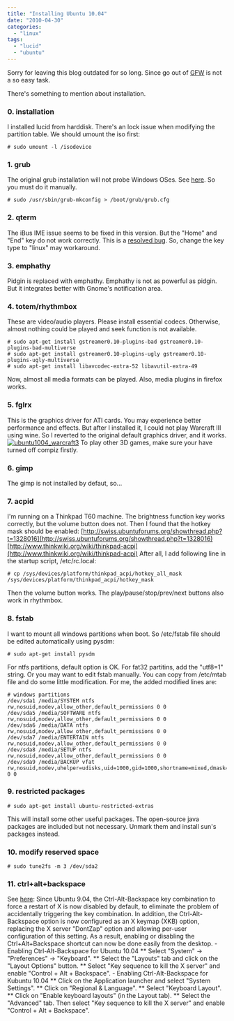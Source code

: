 ```yaml
---
title: "Installing Ubuntu 10.04"
date: "2010-04-30"
categories: 
  - "linux"
tags: 
  - "lucid"
  - "ubuntu"
---
```


Sorry for leaving this blog outdated for so long. Since go out of [GFW](http://en.wikipedia.org/wiki/Golden_Shield_Project) is not a so easy task.

There's something to mention about installation.

### 0\. installation

I installed lucid from harddisk. There's an lock issue when modifying the partition table. We should umount the iso first:

```
# sudo umount -l /isodevice
```

### 1\. grub

The original grub installation will not probe Windows OSes. See [here](https://bugs.launchpad.net/ubuntu/+source/ubiquity/+bug/570765). So you must do it manually.

```
# sudo /usr/sbin/grub-mkconfig > /boot/grub/grub.cfg
```

### 2\. qterm

The iBus IME issue seems to be fixed in this version. But the "Home" and "End" key do not work correctly. This is a [resolved bug](http://sourceforge.net/tracker/?func=detail&aid=2951516&group_id=79581&atid=557094). So, change the key type to "linux" may workaround.

### 3\. emphathy

Pidgin is replaced with emphathy. Emphathy is not as powerful as pidgin. But it integrates better with Gnome's notification area.

### 4\. totem/rhythmbox

These are video/audio players. Please install essential codecs. Otherwise, almost nothing could be played and seek function is not available.

```
# sudo apt-get install gstreamer0.10-plugins-bad gstreamer0.10-plugins-bad-multiverse
# sudo apt-get install gstreamer0.10-plugins-ugly gstreamer0.10-plugins-ugly-multiverse
# sudo apt-get install libavcodec-extra-52 libavutil-extra-49
```

Now, almost all media formats can be played. Also, media plugins in firefox works.

### 5\. fglrx

This is the graphics driver for ATI cards. You may experience better performance and effects. But after I installed it, I could not play Warcraft III using wine. So I reverted to the original default graphics driver, and it works. [![ubuntu1004_warcraft3](images/4565244995_b44b0b6316.jpg)](http://www.flickr.com/photos/49942740@N00/4565244995/) To play other 3D games, make sure your have turned off compiz firstly.

### 6\. gimp

The gimp is not installed by defaut, so...

### 7\. acpid

I'm running on a Thinkpad T60 machine. The brightness function key works correctly, but the volume button does not. Then I found that the hotkey mask should be enabled: [http://swiss.ubuntuforums.org/showthread.php?t=1328016](http://swiss.ubuntuforums.org/showthread.php?t=1328016) [http://www.thinkwiki.org/wiki/thinkpad-acpi](http://www.thinkwiki.org/wiki/thinkpad-acpi) After all, I add following line in the startup script, /etc/rc.local:

```
# cp /sys/devices/platform/thinkpad_acpi/hotkey_all_mask /sys/devices/platform/thinkpad_acpi/hotkey_mask
```

Then the volume button works. The play/pause/stop/prev/next buttons also work in rhythmbox.

### 8\. fstab

I want to mount all windows partitions when boot. So /etc/fstab file should be edited automatically using pysdm:

```
# sudo apt-get install pysdm
```

For ntfs partitions, default option is OK. For fat32 partitins, add the "utf8=1" string. Or you may want to edit fstab manually. You can copy from /etc/mtab file and do some little modification. For me, the added modified lines are:

```
# windows partitions
/dev/sda1 /media/SYSTEM ntfs rw,nosuid,nodev,allow_other,default_permissions 0 0
/dev/sda5 /media/SOFTWARE ntfs rw,nosuid,nodev,allow_other,default_permissions 0 0
/dev/sda6 /media/DATA ntfs rw,nosuid,nodev,allow_other,default_permissions 0 0
/dev/sda7 /media/ENTERTAIN ntfs rw,nosuid,nodev,allow_other,default_permissions 0 0
/dev/sda8 /media/SETUP ntfs rw,nosuid,nodev,allow_other,default_permissions 0 0
/dev/sda9 /media/BACKUP vfat rw,nosuid,nodev,uhelper=udisks,uid=1000,gid=1000,shortname=mixed,dmask=0077,utf8=1,flush 0 0
```

### 9\. restricted packages

```
# sudo apt-get install ubuntu-restricted-extras
```

This will install some other useful packages. The open-source java packages are included but not necessary. Unmark them and install sun's packages instead.

### 10\. modify reserved space

```
# sudo tune2fs -m 3 /dev/sda2
```

### 11\. ctrl+alt+backspace

See [here](http://www.ubuntugeek.com/enable-ctrl-alt-backspace-in-ubuntukubuntu-10-04lucid-lynx.html): Since Ubuntu 9.04, the Ctrl-Alt-Backspace key combination to force a restart of X is now disabled by default, to eliminate the problem of accidentally triggering the key combination. In addition, the Ctrl-Alt-Backspace option is now configured as an X keymap (XKB) option, replacing the X server "DontZap" option and allowing per-user configuration of this setting. As a result, enabling or disabling the Ctrl+Alt+Backspace shortcut can now be done easily from the desktop. - Enabling Ctrl-Alt-Backspace for Ubuntu 10.04 \*\* Select "System" -> "Preferences" -> "Keyboard". \*\* Select the "Layouts" tab and click on the "Layout Options" button. \*\* Select "Key sequence to kill the X server" and enable "Control + Alt + Backspace". - Enabling Ctrl-Alt-Backspace for Kubuntu 10.04 \*\* Click on the Application launcher and select "System Settings". \*\* Click on "Regional & Language". \*\* Select "Keyboard Layout". \*\* Click on "Enable keyboard layouts" (in the Layout tab). \*\* Select the "Advanced" tab. Then select "Key sequence to kill the X server" and enable "Control + Alt + Backspace".
